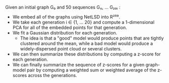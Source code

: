 Given an initial graph G₀ and 50 sequences G₁ᵢ, … G₂₀ᵢ :

- We embed all of the graphs using NetLSD into R²⁵⁰.
- We take each generation i ∈ {1, … 20} and compute a 1-dimensional PCA for all of the embedded points for that generation.
- We fit a Gaussian distribution for each generation.
    - The idea is that a "good" model would produce points that are tightly clustered around the mean, while a bad model would produce a widely-dispersed point cloud or several clusters.
- We can then summarize these distributions by computing a z-score for each generation.
- We can finally summarize the sequence of z-scores for a given graph-model pair by computing a weighted sum or weighted average of the z-scores across the generations.
